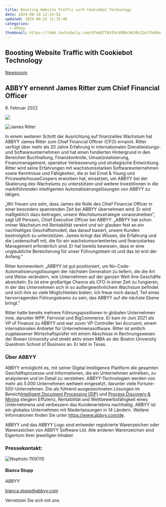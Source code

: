 ```yaml
---
title: Boosting Website Traffic with Cookiebot Technology
date: 2024-08-19 12:14:52
updated: 2024-08-22 11:15:48
categories:
  - abbyy
thumbnail: https://thmb.techidaily.com/07e687f8419c4806cb630c22e1fb9dad31142326727645ceb99c557de0c60728.jpg
---
```


## Boosting Website Traffic with Cookiebot Technology

[Newsroom](https://tools.techidaily.com/abbyy/products/)

## ABBYY ernennt James Ritter zum Chief Financial Officer

8\. Februar 2022

![](https://content.abbyy.com/-/media/project/abbyy/abbyy/branchtemplates/shutterstock_1272462163_1296-x-729.jpg?h=729&iar=0&w=1296)

![James Ritter](https://static1.abbyy.com/abbyycommedia/35217/james-ritter.png) 

In einem weiteren Schritt der Ausrichtung auf finanzielles Wachstum hat ABBYY James Ritter zum Chief Financial Officer (CFO) ernannt. Ritter verfügt über mehr als 20 Jahre Erfahrung in internationalen Dienstleistungs- und Softwareunternehmen und hat einen fundierten Hintergrund in den Bereichen Buchhaltung, Finanzkontrolle, Umsatzrealisierung, Finanzmanagement, operative Verbesserung und strategische Entwicklung. Ritter wird seine Erfahrungen mit wachstumsstarken Softwareunternehmen sowie Kenntnisse und Fähigkeiten, die er bei Ernst & Young und PricewaterhouseCoopers erworben hat, einsetzen, um ABBYY bei der Skalierung des Wachstums zu unterstützen und weitere Investitionen in die marktführenden intelligenten Automatisierungslösungen von ABBYY zu tätigen.

„Wir freuen uns sehr, dass James die Rolle des Chief Financial Officer in einer besonders spannenden Zeit bei ABBYY übernehmen wird. Er wird maßgeblich dazu beitragen, unsere Wachstumsstrategie voranzutreiben", sagt Ulf Persson, Chief Executive Officer bei ABBYY. „ABBYY hat schon immer Wachstum mit Rentabilität vereint und wir glauben fest an ein nachhaltiges Geschäftsmodell, das darauf basiert, unsere Kunden bestmöglich zu unterstützen. James bringt das Wissen, die Erfahrung und die Leidenschaft mit, die für ein wachstumsorientiertes und finanzstarkes Management erforderlich sind. Er hat bereits bewiesen, dass er eine unglaubliche Bereicherung für unser Führungsteam ist und das ist erst der Anfang."

Ritter kommentiert: „ABBYY ist gut positioniert, um No-Code-Automatisierungslösungen der nächsten Generation zu liefern, die die Art und Weise verändern, wie Unternehmen auf der ganzen Welt ihre Geschäfte abwickeln. Es ist eine großartige Chance als CFO in einer Zeit zu fungieren, in der das Unternehmen sich in so außergewöhnlichem Wachstum befindet und sich ihm so viele Möglichkeiten bieten. Ich freue mich darauf, Teil eines hervorragenden Führungsteams zu sein, das ABBYY auf die nächste Ebene bringt."

Ritter hatte bereits mehrere Führungspositionen in globalen Unternehmen inne, darunter WPP, Ferrovial und BigCommerce. Er kam im Juni 2021 als VP of Finance zu ABBYY und war zuvor VP Controller bei Accruent, einem internationalen Anbieter für Unternehmenssoftware. Ritter ist amtlich zugelassener Wirtschaftsprüfer mit einem Abschluss in Rechnungswesen der Rowan University und strebt aktiv einen MBA an der Boston University Questrom School of Business an. Er lebt in Texas.

### Über ABBYY

ABBYY ermöglicht es, mit seiner Digital Intelligence Plattform die gesamten Geschäftsprozesse und Informationen, die ein Unternehmen antreiben, zu analysieren und im Detail zu verstehen. ABBYY-Technologien werden von mehr als 5.000 Unternehmen weltweit eingesetzt, darunter viele Fortune-500-Unternehmen. Die als führend ausgezeichneten Lösungen im Bereich[Intelligent Document Processing (IDP)](https://tools.techidaily.com/abbyy/products/) und [Process Discovery & Mining](https://tools.techidaily.com/abbyy/products/) steigern Effizienz, Rentabilität und Wettbewerbsfähigkeit eines Unternehmens und verbessern das Kundenerlebnis nachhaltig. ABBYY ist ein globales Unternehmen mit Niederlassungen in 14 Ländern. Weitere Informationen finden Sie unter <https://www.abbyy.com/de>.

ABBYY und das ABBYY Logo sind entweder registrierte Warenzeichen oder Warenzeichen von ABBYY Software Ltd. Alle anderen Warenzeichen sind Eigentum ihrer jeweiligen Inhaber.

### Pressekontakt:

![Nophoto 110X110](https://static4.abbyy.com/abbyycommedia/34370/nophoto-110x110.png)

#### Bianca Stupp

_ABBYY_

[bianca.stupp@abbyy.com](https://tools.techidaily.com/abbyy/products/)

Vernetzen Sie sich mit uns

<ins class="adsbygoogle"
     style="display:block"
     data-ad-format="autorelaxed"
     data-ad-client="ca-pub-7571918770474297"
     data-ad-slot="1223367746"></ins>



<ins class="adsbygoogle"
     style="display:block"
     data-ad-client="ca-pub-7571918770474297"
     data-ad-slot="8358498916"
     data-ad-format="auto"
     data-full-width-responsive="true"></ins>
